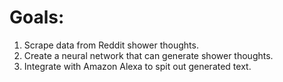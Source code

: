 # Goals:

1. Scrape data from Reddit shower thoughts.
2. Create a neural network that can generate shower thoughts.
3. Integrate with Amazon Alexa to spit out generated text.